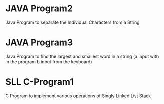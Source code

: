 # JAVA Program2
Java Program to separate the Individual Characters from a String

# JAVA Program3
Java Program to find the largest and smallest word in a string (a.input with in the program b.input from the keyboard)

# SLL C-Program1
C Program to implement various operations of Singly Linked List Stack
